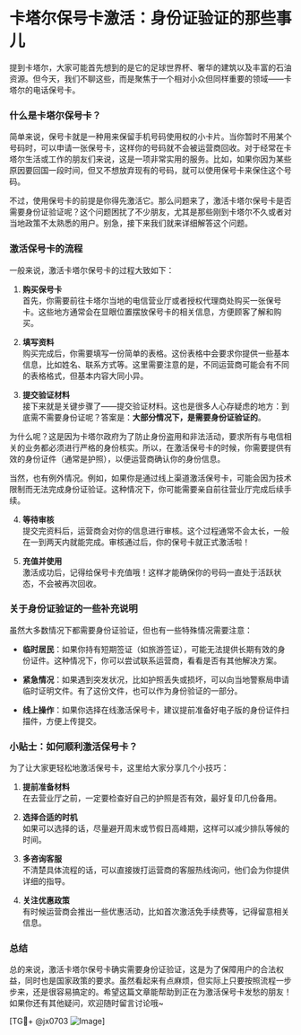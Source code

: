# 卡塔尔保号卡激活：身份证验证的那些事儿

提到卡塔尔，大家可能首先想到的是它的足球世界杯、奢华的建筑以及丰富的石油资源。但今天，我们不聊这些，而是聚焦于一个相对小众但同样重要的领域——卡塔尔的电话保号卡。

### 什么是卡塔尔保号卡？

简单来说，保号卡就是一种用来保留手机号码使用权的小卡片。当你暂时不用某个号码时，可以申请一张保号卡，这样你的号码就不会被运营商回收。对于经常在卡塔尔生活或工作的朋友们来说，这是一项非常实用的服务。比如，如果你因为某些原因要回国一段时间，但又不想放弃现有的号码，就可以使用保号卡来保住这个号码。

不过，使用保号卡的前提是你得先激活它。那么问题来了，激活卡塔尔保号卡是否需要身份证验证呢？这个问题困扰了不少朋友，尤其是那些刚到卡塔尔不久或者对当地政策不太熟悉的用户。别急，接下来我们就来详细解答这个问题。

### 激活保号卡的流程

一般来说，激活卡塔尔保号卡的过程大致如下：

1. **购买保号卡**  
   首先，你需要前往卡塔尔当地的电信营业厅或者授权代理商处购买一张保号卡。这些地方通常会在显眼位置摆放保号卡的相关信息，方便顾客了解和购买。

2. **填写资料**  
   购买完成后，你需要填写一份简单的表格。这份表格中会要求你提供一些基本信息，比如姓名、联系方式等。这里需要注意的是，不同运营商可能会有不同的表格格式，但基本内容大同小异。

3. **提交验证材料**  
   接下来就是关键步骤了——提交验证材料。这也是很多人心存疑虑的地方：到底需不需要身份证呢？答案是：**大部分情况下，是需要身份证验证的**。

为什么呢？这是因为卡塔尔政府为了防止身份盗用和非法活动，要求所有与电信相关的业务都必须进行严格的身份核实。所以，在激活保号卡的时候，你需要提供有效的身份证件（通常是护照），以便运营商确认你的身份信息。

当然，也有例外情况。例如，如果你是通过线上渠道激活保号卡，可能会因为技术限制而无法完成身份证验证。这种情况下，你可能需要亲自前往营业厅完成后续手续。

4. **等待审核**  
   提交完资料后，运营商会对你的信息进行审核。这个过程通常不会太长，一般在一到两天内就能完成。审核通过后，你的保号卡就正式激活啦！

5. **充值并使用**  
   激活成功后，记得给保号卡充值哦！这样才能确保你的号码一直处于活跃状态，不会被再次回收。

### 关于身份证验证的一些补充说明

虽然大多数情况下都需要身份证验证，但也有一些特殊情况需要注意：

- **临时居民**：如果你持有短期签证（如旅游签证），可能无法提供长期有效的身份证件。这种情况下，你可以尝试联系运营商，看看是否有其他解决方案。
  
- **紧急情况**：如果遇到突发状况，比如护照丢失或损坏，可以向当地警察局申请临时证明文件。有了这份文件，也可以作为身份验证的一部分。

- **线上操作**：如果你选择在线激活保号卡，建议提前准备好电子版的身份证件扫描件，方便上传提交。

### 小贴士：如何顺利激活保号卡？

为了让大家更轻松地激活保号卡，这里给大家分享几个小技巧：

1. **提前准备材料**  
   在去营业厅之前，一定要检查好自己的护照是否有效，最好复印几份备用。

2. **选择合适的时机**  
   如果可以选择的话，尽量避开周末或节假日高峰期，这样可以减少排队等候的时间。

3. **多咨询客服**  
   不清楚具体流程的话，可以直接拨打运营商的客服热线询问，他们会为你提供详细的指导。

4. **关注优惠政策**  
   有时候运营商会推出一些优惠活动，比如首次激活免手续费等，记得留意相关信息。

### 总结

总的来说，激活卡塔尔保号卡确实需要身份证验证，这是为了保障用户的合法权益，同时也是国家政策的要求。虽然看起来有点麻烦，但实际上只要按照流程一步步来，还是很容易搞定的。希望这篇文章能帮助到正在为激活保号卡发愁的朋友！如果你还有其他疑问，欢迎随时留言讨论哦~

[TG💪+ @jx0703 ![Image](https://github.com/user-attachments/assets/dbca1d08-cadb-493c-b0ec-ad6f7a83f270)]